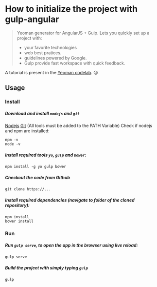 # How to initialize the project with gulp-angular 


> Yeoman generator for AngularJS + Gulp.
> Lets you quickly set up a project with:
> * your favorite technologies
> * web best pratices.
> * guidelines powered by Google.
> * Gulp provide fast workspace with quick feedback.

A tutorial is present in the [Yeoman codelab](http://yeoman.io/codelab/). :kissing_heart:

## Usage

### Install

##### Download and install `nodejs` and  `git`
[Nodejs](https://nodejs.org/en/)
[Git](https://git-scm.com/download/win)
(All tools must be added to the PATH Variable)
Check if nodejs and npm are installed: 
```
npm -v
node -v
```

##### Install required tools `yo`, `gulp` and `bower`:
```
npm install -g yo gulp bower
```

##### Checkout the code from Github
```
git clone https://...
```

##### Install required dependencies (navigate to folder of the cloned repository):
```
npm install
bower install
```


### Run

##### Run `gulp serve`, to open the app in the browser using live reload:
```
gulp serve
```


##### Build the project with simply typing `gulp`
```
gulp
```


